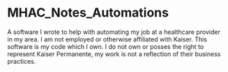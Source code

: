 # MHAC_Notes_Automations
A software I wrote to help with automating my job at a healthcare provider in my area. I am not employed or otherwise affiliated with Kaiser. This software is my code which I own. I do not own or posses the right to represent Kaiser Permanente, my work is not a reflection of their business practices.
